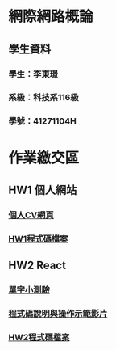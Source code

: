 # 網際網路概論
## 學生資料
### 學生：李東璟         
### 系級：科技系116級
### 學號：41271104H

# 作業繳交區

## HW1 個人網站
### [個人CV網頁](https://jeremy6789.github.io/HW1/)
### [HW1程式碼檔案](https://github.com/Jeremy6789/HW1.git)

## HW2 React
### [單字小測驗](https://jeremy6789.github.io/HW2/)
### [程式碼說明與操作示範影片](https://youtu.be/eLtUBeov2H0)
### [HW2程式碼檔案](https://github.com/Jeremy6789/HW2.git)

